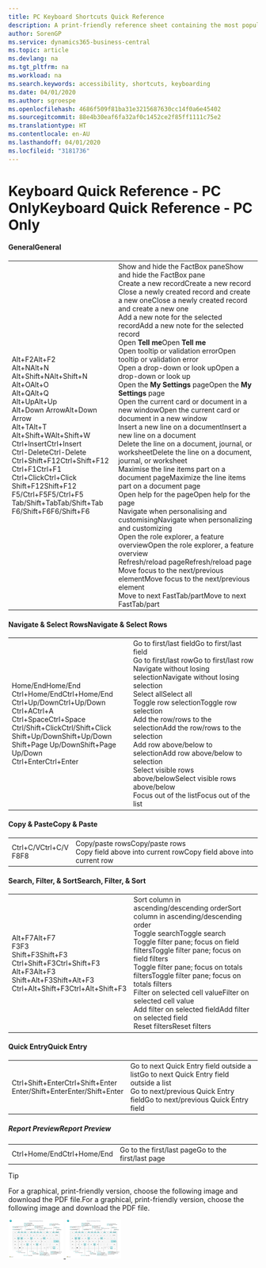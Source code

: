 ```yaml
---
title: PC Keyboard Shortcuts Quick Reference
description: A print-friendly reference sheet containing the most popular keyboard shortcuts for PC users.
author: SorenGP
ms.service: dynamics365-business-central
ms.topic: article
ms.devlang: na
ms.tgt_pltfrm: na
ms.workload: na
ms.search.keywords: accessibility, shortcuts, keyboarding
ms.date: 04/01/2020
ms.author: sgroespe
ms.openlocfilehash: 4686f509f81ba31e3215687630cc14f0a6e45402
ms.sourcegitcommit: 88e4b30eaf6fa32af0c1452ce2f85ff1111c75e2
ms.translationtype: HT
ms.contentlocale: en-AU
ms.lasthandoff: 04/01/2020
ms.locfileid: "3181736"
---
```

# <a name="keyboard-quick-reference---pc-only"></a><span data-ttu-id="86b4e-103">Keyboard Quick Reference - PC Only</span><span class="sxs-lookup"><span data-stu-id="86b4e-103">Keyboard Quick Reference - PC Only</span></span>

#### <a name="general"></a><span data-ttu-id="86b4e-104">General</span><span class="sxs-lookup"><span data-stu-id="86b4e-104">General</span></span>
|||  
|-|-|
|<span data-ttu-id="86b4e-105">Alt+F2</span><span class="sxs-lookup"><span data-stu-id="86b4e-105">Alt+F2</span></span><br /><span data-ttu-id="86b4e-106">Alt+N</span><span class="sxs-lookup"><span data-stu-id="86b4e-106">Alt+N</span></span><br /><span data-ttu-id="86b4e-107">Alt+Shift+N</span><span class="sxs-lookup"><span data-stu-id="86b4e-107">Alt+Shift+N</span></span><br /><span data-ttu-id="86b4e-108">Alt+O</span><span class="sxs-lookup"><span data-stu-id="86b4e-108">Alt+O</span></span><br /><span data-ttu-id="86b4e-109">Alt+Q</span><span class="sxs-lookup"><span data-stu-id="86b4e-109">Alt+Q</span></span><br /><span data-ttu-id="86b4e-110">Alt+Up</span><span class="sxs-lookup"><span data-stu-id="86b4e-110">Alt+Up</span></span><br /><span data-ttu-id="86b4e-111">Alt+Down Arrow</span><span class="sxs-lookup"><span data-stu-id="86b4e-111">Alt+Down Arrow</span></span><br /><span data-ttu-id="86b4e-112">Alt+T</span><span class="sxs-lookup"><span data-stu-id="86b4e-112">Alt+T</span></span><br /><span data-ttu-id="86b4e-113">Alt+Shift+W</span><span class="sxs-lookup"><span data-stu-id="86b4e-113">Alt+Shift+W</span></span><br /><span data-ttu-id="86b4e-114">Ctrl+Insert</span><span class="sxs-lookup"><span data-stu-id="86b4e-114">Ctrl+Insert</span></span><br /><span data-ttu-id="86b4e-115">Ctrl-Delete</span><span class="sxs-lookup"><span data-stu-id="86b4e-115">Ctrl-Delete</span></span><br /><span data-ttu-id="86b4e-116">Ctrl+Shift+F12</span><span class="sxs-lookup"><span data-stu-id="86b4e-116">Ctrl+Shift+F12</span></span><br /><span data-ttu-id="86b4e-117">Ctrl+F1</span><span class="sxs-lookup"><span data-stu-id="86b4e-117">Ctrl+F1</span></span><br /><span data-ttu-id="86b4e-118">Ctrl+Click</span><span class="sxs-lookup"><span data-stu-id="86b4e-118">Ctrl+Click</span></span><br /><span data-ttu-id="86b4e-119">Shift+F12</span><span class="sxs-lookup"><span data-stu-id="86b4e-119">Shift+F12</span></span><br /><span data-ttu-id="86b4e-120">F5/Ctrl+F5</span><span class="sxs-lookup"><span data-stu-id="86b4e-120">F5/Ctrl+F5</span></span><br /><span data-ttu-id="86b4e-121">Tab/Shift+Tab</span><span class="sxs-lookup"><span data-stu-id="86b4e-121">Tab/Shift+Tab</span></span><br /><span data-ttu-id="86b4e-122">F6/Shift+F6</span><span class="sxs-lookup"><span data-stu-id="86b4e-122">F6/Shift+F6</span></span><br />|<span data-ttu-id="86b4e-123">Show and hide the FactBox pane</span><span class="sxs-lookup"><span data-stu-id="86b4e-123">Show and hide the FactBox pane</span></span><br /><span data-ttu-id="86b4e-124">Create a new record</span><span class="sxs-lookup"><span data-stu-id="86b4e-124">Create a new record</span></span><br /><span data-ttu-id="86b4e-125">Close a newly created record and create a new one</span><span class="sxs-lookup"><span data-stu-id="86b4e-125">Close a newly created record and create a new one</span></span><br /><span data-ttu-id="86b4e-126">Add a new note for the selected record</span><span class="sxs-lookup"><span data-stu-id="86b4e-126">Add a new note for the selected record</span></span><br /><span data-ttu-id="86b4e-127">Open **Tell me**</span><span class="sxs-lookup"><span data-stu-id="86b4e-127">Open **Tell me**</span></span><br /><span data-ttu-id="86b4e-128">Open tooltip or validation error</span><span class="sxs-lookup"><span data-stu-id="86b4e-128">Open tooltip or validation error</span></span><br /><span data-ttu-id="86b4e-129">Open a drop-down or look up</span><span class="sxs-lookup"><span data-stu-id="86b4e-129">Open a drop-down or look up</span></span><br /><span data-ttu-id="86b4e-130">Open the **My Settings** page</span><span class="sxs-lookup"><span data-stu-id="86b4e-130">Open the **My Settings** page</span></span><br /><span data-ttu-id="86b4e-131">Open the current card or document in a new window</span><span class="sxs-lookup"><span data-stu-id="86b4e-131">Open the current card or document in a new window</span></span><br /><span data-ttu-id="86b4e-132">Insert a new line on a document</span><span class="sxs-lookup"><span data-stu-id="86b4e-132">Insert a new line on a document</span></span><br /><span data-ttu-id="86b4e-133">Delete the line on a document, journal, or worksheet</span><span class="sxs-lookup"><span data-stu-id="86b4e-133">Delete the line on a document, journal, or worksheet</span></span><br /><span data-ttu-id="86b4e-134">Maximise the line items part on a document page</span><span class="sxs-lookup"><span data-stu-id="86b4e-134">Maximize the line items part on a document page</span></span><br /><span data-ttu-id="86b4e-135">Open help for the page</span><span class="sxs-lookup"><span data-stu-id="86b4e-135">Open help for the page</span></span><br /><span data-ttu-id="86b4e-136">Navigate when personalising and customising</span><span class="sxs-lookup"><span data-stu-id="86b4e-136">Navigate when personalizing and customizing</span></span><br /><span data-ttu-id="86b4e-137">Open the role explorer, a feature overview</span><span class="sxs-lookup"><span data-stu-id="86b4e-137">Open the role explorer, a feature overview</span></span><br /><span data-ttu-id="86b4e-138">Refresh/reload page</span><span class="sxs-lookup"><span data-stu-id="86b4e-138">Refresh/reload page</span></span><br /><span data-ttu-id="86b4e-139">Move focus to the next/previous element</span><span class="sxs-lookup"><span data-stu-id="86b4e-139">Move focus to the next/previous element</span></span><br /><span data-ttu-id="86b4e-140">Move to next FastTab/part</span><span class="sxs-lookup"><span data-stu-id="86b4e-140">Move to next FastTab/part</span></span>|

#### <a name="navigate--select-rows"></a><span data-ttu-id="86b4e-141">Navigate & Select Rows</span><span class="sxs-lookup"><span data-stu-id="86b4e-141">Navigate & Select Rows</span></span>
|||
|-|-|
|<span data-ttu-id="86b4e-142">Home/End</span><span class="sxs-lookup"><span data-stu-id="86b4e-142">Home/End</span></span><br /><span data-ttu-id="86b4e-143">Ctrl+Home/End</span><span class="sxs-lookup"><span data-stu-id="86b4e-143">Ctrl+Home/End</span></span> <br /><span data-ttu-id="86b4e-144">Ctrl+Up/Down</span><span class="sxs-lookup"><span data-stu-id="86b4e-144">Ctrl+Up/Down</span></span><br /><span data-ttu-id="86b4e-145">Ctrl+A</span><span class="sxs-lookup"><span data-stu-id="86b4e-145">Ctrl+A</span></span> <br /><span data-ttu-id="86b4e-146">Ctrl+Space</span><span class="sxs-lookup"><span data-stu-id="86b4e-146">Ctrl+Space</span></span><br /><span data-ttu-id="86b4e-147">Ctrl/Shift+Click</span><span class="sxs-lookup"><span data-stu-id="86b4e-147">Ctrl/Shift+Click</span></span><br /><span data-ttu-id="86b4e-148">Shift+Up/Down</span><span class="sxs-lookup"><span data-stu-id="86b4e-148">Shift+Up/Down</span></span><br /><span data-ttu-id="86b4e-149">Shift+Page Up/Down</span><span class="sxs-lookup"><span data-stu-id="86b4e-149">Shift+Page Up/Down</span></span><br /><span data-ttu-id="86b4e-150">Ctrl+Enter</span><span class="sxs-lookup"><span data-stu-id="86b4e-150">Ctrl+Enter</span></span>|<span data-ttu-id="86b4e-151">Go to first/last field</span><span class="sxs-lookup"><span data-stu-id="86b4e-151">Go to first/last field</span></span><br /><span data-ttu-id="86b4e-152">Go to first/last row</span><span class="sxs-lookup"><span data-stu-id="86b4e-152">Go to first/last row</span></span><br /><span data-ttu-id="86b4e-153">Navigate without losing selection</span><span class="sxs-lookup"><span data-stu-id="86b4e-153">Navigate without losing selection</span></span><br /><span data-ttu-id="86b4e-154">Select all</span><span class="sxs-lookup"><span data-stu-id="86b4e-154">Select all</span></span><br /><span data-ttu-id="86b4e-155">Toggle row selection</span><span class="sxs-lookup"><span data-stu-id="86b4e-155">Toggle row selection</span></span><br /> <span data-ttu-id="86b4e-156">Add the row/rows to the selection</span><span class="sxs-lookup"><span data-stu-id="86b4e-156">Add the row/rows to the selection</span></span><br /><span data-ttu-id="86b4e-157">Add row above/below to selection</span><span class="sxs-lookup"><span data-stu-id="86b4e-157">Add row above/below to selection</span></span><br /><span data-ttu-id="86b4e-158">Select visible rows above/below</span><span class="sxs-lookup"><span data-stu-id="86b4e-158">Select visible rows above/below</span></span> <br /><span data-ttu-id="86b4e-159">Focus out of the list</span><span class="sxs-lookup"><span data-stu-id="86b4e-159">Focus out of the list</span></span>|

#### <a name="copy--paste"></a><span data-ttu-id="86b4e-160">Copy & Paste</span><span class="sxs-lookup"><span data-stu-id="86b4e-160">Copy & Paste</span></span>
|||
|-|-|
|<span data-ttu-id="86b4e-161">Ctrl+C/V</span><span class="sxs-lookup"><span data-stu-id="86b4e-161">Ctrl+C/V</span></span><br /><span data-ttu-id="86b4e-162">F8</span><span class="sxs-lookup"><span data-stu-id="86b4e-162">F8</span></span>|<span data-ttu-id="86b4e-163">Copy/paste rows</span><span class="sxs-lookup"><span data-stu-id="86b4e-163">Copy/paste rows</span></span><br /><span data-ttu-id="86b4e-164">Copy field above into current row</span><span class="sxs-lookup"><span data-stu-id="86b4e-164">Copy field above into current row</span></span>|

#### <a name="search-filter--sort"></a><span data-ttu-id="86b4e-165">Search, Filter, & Sort</span><span class="sxs-lookup"><span data-stu-id="86b4e-165">Search, Filter, & Sort</span></span>
|||
|-|-|
|<span data-ttu-id="86b4e-166">Alt+F7</span><span class="sxs-lookup"><span data-stu-id="86b4e-166">Alt+F7</span></span><br /><span data-ttu-id="86b4e-167">F3</span><span class="sxs-lookup"><span data-stu-id="86b4e-167">F3</span></span><br /><span data-ttu-id="86b4e-168">Shift+F3</span><span class="sxs-lookup"><span data-stu-id="86b4e-168">Shift+F3</span></span><br /><span data-ttu-id="86b4e-169">Ctrl+Shift+F3</span><span class="sxs-lookup"><span data-stu-id="86b4e-169">Ctrl+Shift+F3</span></span><br /><span data-ttu-id="86b4e-170">Alt+F3</span><span class="sxs-lookup"><span data-stu-id="86b4e-170">Alt+F3</span></span><br /><span data-ttu-id="86b4e-171">Shift+Alt+F3</span><span class="sxs-lookup"><span data-stu-id="86b4e-171">Shift+Alt+F3</span></span><br /><span data-ttu-id="86b4e-172">Ctrl+Alt+Shift+F3</span><span class="sxs-lookup"><span data-stu-id="86b4e-172">Ctrl+Alt+Shift+F3</span></span>|<span data-ttu-id="86b4e-173">Sort column in ascending/descending order</span><span class="sxs-lookup"><span data-stu-id="86b4e-173">Sort column in ascending/descending order</span></span><br /><span data-ttu-id="86b4e-174">Toggle search</span><span class="sxs-lookup"><span data-stu-id="86b4e-174">Toggle search</span></span><br /><span data-ttu-id="86b4e-175">Toggle filter pane; focus on field filters</span><span class="sxs-lookup"><span data-stu-id="86b4e-175">Toggle filter pane; focus on field filters</span></span><br /><span data-ttu-id="86b4e-176">Toggle filter pane; focus on totals filters</span><span class="sxs-lookup"><span data-stu-id="86b4e-176">Toggle filter pane; focus on totals filters</span></span><br /><span data-ttu-id="86b4e-177">Filter on selected cell value</span><span class="sxs-lookup"><span data-stu-id="86b4e-177">Filter on selected cell value</span></span><br /><span data-ttu-id="86b4e-178">Add filter on selected field</span><span class="sxs-lookup"><span data-stu-id="86b4e-178">Add filter on selected field</span></span><br /><span data-ttu-id="86b4e-179">Reset filters</span><span class="sxs-lookup"><span data-stu-id="86b4e-179">Reset filters</span></span>|

#### <a name="quick-entry"></a><span data-ttu-id="86b4e-180">Quick Entry</span><span class="sxs-lookup"><span data-stu-id="86b4e-180">Quick Entry</span></span>
|||
|-|-|
|<span data-ttu-id="86b4e-181">Ctrl+Shift+Enter</span><span class="sxs-lookup"><span data-stu-id="86b4e-181">Ctrl+Shift+Enter</span></span><br /><span data-ttu-id="86b4e-182">Enter/Shift+Enter</span><span class="sxs-lookup"><span data-stu-id="86b4e-182">Enter/Shift+Enter</span></span>|<span data-ttu-id="86b4e-183">Go to next Quick Entry field outside a list</span><span class="sxs-lookup"><span data-stu-id="86b4e-183">Go to next Quick Entry field outside a list</span></span><br /><span data-ttu-id="86b4e-184">Go to next/previous Quick Entry field</span><span class="sxs-lookup"><span data-stu-id="86b4e-184">Go to next/previous Quick Entry field</span></span>|


##### <a name="report-preview"></a><span data-ttu-id="86b4e-185">Report Preview</span><span class="sxs-lookup"><span data-stu-id="86b4e-185">Report Preview</span></span>
|||
|-|-|
|<span data-ttu-id="86b4e-186">Ctrl+Home/End</span><span class="sxs-lookup"><span data-stu-id="86b4e-186">Ctrl+Home/End</span></span>|<span data-ttu-id="86b4e-187">Go to the first/last page</span><span class="sxs-lookup"><span data-stu-id="86b4e-187">Go to the first/last page</span></span>|

> [!TIP]
> <span data-ttu-id="86b4e-188">For a graphical, print-friendly version, choose the following image and download the PDF file.</span><span class="sxs-lookup"><span data-stu-id="86b4e-188">For a graphical, print-friendly version, choose the following image and download the PDF file.</span></span>
>
> <span data-ttu-id="86b4e-189">[ ![](media/keyboard_shortcut_inline.png) ](media/keyboard_shortcuts.pdf)</span><span class="sxs-lookup"><span data-stu-id="86b4e-189">[ ![](media/keyboard_shortcut_inline.png) ](media/keyboard_shortcuts.pdf)</span></span>
